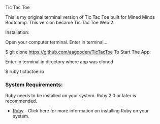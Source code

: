 Tic Tac Toe

This is my original terminal version of Tic Tac Toe built for Mined Minds Bootcamp.  This version became Tic Tac Toe Web 2.

Installation:

Open your computer terminal. Enter in terminal...

$ git clone https://github.com/aagooden/TicTacToe
To Start The App:

Enter in terminal in directory where app was cloned

$ ruby tictactoe.rb

### System Requirements:
Ruby needs to be installed on your system.  Ruby 2.0 or later is recommended.  
* [Ruby](https://www.ruby-lang.org/en/documentation/installation/) - Click here for more information on installing Ruby on your system.
